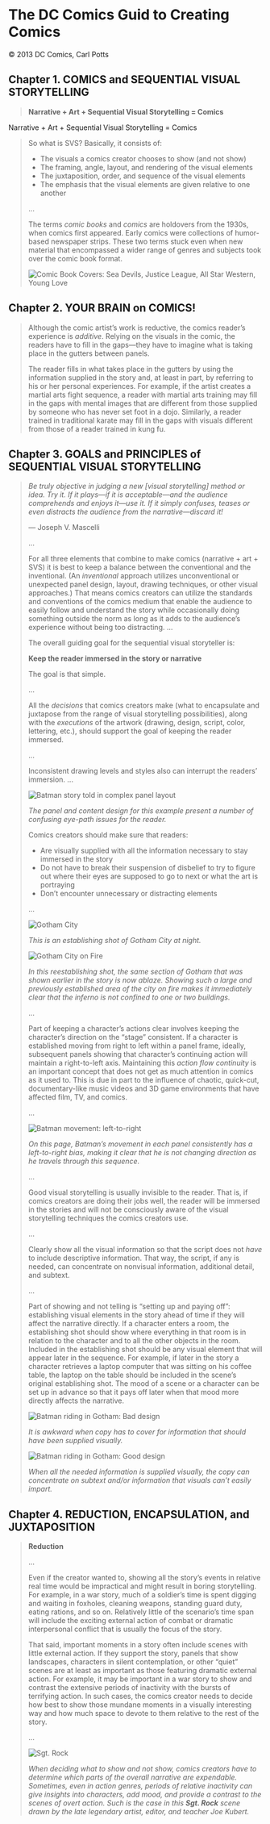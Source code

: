 # The DC Comics Guid to Creating Comics

© 2013 DC Comics,  Carl Potts

## Chapter 1. COMICS and SEQUENTIAL VISUAL STORYTELLING

> **Narrative + Art + Sequential Visual Storytelling = Comics**

Narrative + Art + Sequential Visual Storytelling = Comics

> So what is SVS? Basically, it consists of:
> 
> - The visuals a comics creator chooses to show (and not show)
> - The framing, angle, layout, and rendering of the visual elements
> - The juxtaposition, order, and sequence of the visual elements
> - The emphasis that the visual elements are given relative to one another
> 
> ...
> 
> The terms _comic books_ and _comics_ are holdovers from the 1930s, when comics first appeared. Early comics were collections of humor-based newspaper strips. These two terms stuck even when new material that encompassed a wider range of genres and subjects took over the comic book format.
> 
> ![Comic Book Covers: Sea Devils, Justice League, All Star Western, Young Love](/.attachments/comic.book.covers.jpg)

## Chapter 2. YOUR BRAIN on COMICS!

> Although the comic artist’s work is reductive, the comics reader’s experience is _additive_. Relying on the visuals in the comic, the readers have to fill in the gaps—they have to imagine what is taking place in the gutters between panels.
>
> The reader fills in what takes place in the gutters by using the information supplied in the story and, at least in part, by referring to his or her personal experiences. For example, if the artist creates a martial arts fight sequence, a reader with martial arts training may fill in the gaps with mental images that are different from those supplied by someone who has never set foot in a dojo. Similarly, a reader trained in traditional karate may fill in the gaps with visuals different from those of a reader trained in kung fu.

## Chapter 3. GOALS and PRINCIPLES of SEQUENTIAL VISUAL STORYTELLING

> _Be truly objective in judging a new [visual storytelling] method or idea. Try it. If it plays—if it is acceptable—and the audience comprehends and enjoys it—use it. If it simply confuses, teases or even distracts the audience from the narrative—discard it!_
> 
> — Joseph V. Mascelli
> 
> ...
> 
> For all three elements that combine to make comics (narrative + art + SVS) it is best to keep a balance between the conventional and the inventional. (An _inventional_ approach utilizes unconventional or unexpected panel design, layout, drawing techniques, or other visual approaches.) That means comics creators can utilize the standards and conventions of the comics medium that enable the audience to easily follow and understand the story while occasionally doing something outside the norm as long as it adds to the audience’s experience without being too distracting. ...
> 
> The overall guiding goal for the sequential visual storyteller is:
> 
> **Keep the reader immersed in the story or narrative**
> 
> The goal is that simple.
> 
> ...
> 
> All the _decisions_ that comics creators make (what to encapsulate and juxtapose from the range of visual storytelling possibilities), along with the _executions_ of the artwork (drawing, design, script, color, lettering, etc.), should support the goal of keeping the reader immersed.
> 
> ...
> 
> Inconsistent drawing levels and styles also can interrupt the readers’ immersion. ...
> 
> ![Batman story told in complex panel layout](/.attachments/comic.books.batman.complex.panels.jpg)
> 
> _The panel and content design for this example present a number of confusing eye-path issues for the reader._
> 
> Comics creators should make sure that readers:
> 
> - Are visually supplied with all the information necessary to stay immersed in the story
> - Do not have to break their suspension of disbelief to try to figure out where their eyes are supposed to go to next or what the art is portraying
> - Don’t encounter unnecessary or distracting elements
> 
> ...
> 
> ![Gotham City](/.attachments/comic.books.gotham.jpg)
> 
> _This is an establishing shot of Gotham City at night._
> 
> ![Gotham City on Fire](/.attachments/comic.books.gotham.on.fire.jpg.jpg)
> 
> _In this reestablishing shot, the same section of Gotham that was shown earlier in the story is now ablaze. Showing such a large and previously established area of the city on fire makes it immediately clear that the inferno is not confined to one or two buildings._
> 
> ...
> 
> Part of keeping a character’s actions clear involves keeping the character’s direction on the “stage” consistent. If a character is established moving from right to left within a panel frame, ideally, subsequent panels showing that character’s continuing action will maintain a right-to-left axis. Maintaining this _action flow continuity_ is an important concept that does not get as much attention in comics as it used to. This is due in part to the influence of chaotic, quick-cut, documentary-like music videos and 3D game environments that have affected film, TV, and comics.
> 
> ...
> 
> ![Batman movement: left-to-right](/.attachments/comic.books.batman.ltr.panel.jpg)
> 
> _On this page, Batman’s movement in each panel consistently has a left-to-right bias, making it clear that he is not changing direction as he travels through this sequence._
> 
> ...
> 
> Good visual storytelling is usually invisible to the reader. That is, if comics creators are doing their jobs well, the reader will be immersed in the stories and will not be consciously aware of the visual storytelling techniques the comics creators use.
> 
> ...
> 
> Clearly show all the visual information so that the script does not _have_ to include descriptive information. That way, the script, if any is needed, can concentrate on nonvisual information, additional detail, and subtext.
> 
> ...
> 
> Part of showing and not telling is “setting up and paying off”: establishing visual elements in the story ahead of time if they will affect the narrative directly. If a character enters a room, the establishing shot should show where everything in that room is in relation to the character and to all the other objects in the room. Included in the establishing shot should be any visual element that will appear later in the sequence. For example, if later in the story a character retrieves a laptop computer that was sitting on his coffee table, the laptop on the table should be included in the scene’s original establishing shot. The mood of a scene or a character can be set up in advance so that it pays off later when that mood more directly affects the narrative.
> 
> ![Batman riding in Gotham: Bad design](/.attachments/comic.book.subtext.bad.design.jpg)
> 
> _It is awkward when copy has to cover for information that should have been supplied visually._
> 
> ![Batman riding in Gotham: Good design ](/.attachments/comic.book.subtext.good.design.jpg)
> 
> _When all the needed information is supplied visually, the copy can concentrate on subtext and/or information that visuals can’t easily impart._

## Chapter 4. REDUCTION, ENCAPSULATION, and JUXTAPOSITION

> **Reduction**
> 
> ...
> 
> Even if the creator wanted to, showing all the story’s events in relative real time would be impractical and might result in boring storytelling. For example, in a war story, much of a soldier’s time is spent digging and waiting in foxholes, cleaning weapons, standing guard duty, eating rations, and so on. Relatively little of the scenario’s time span will include the exciting external action of combat or dramatic interpersonal conflict that is usually the focus of the story.
> 
> That said, important moments in a story often include scenes with little external action. If they support the story, panels that show landscapes, characters in silent contemplation, or other “quiet” scenes are at least as important as those featuring dramatic external action. For example, it may be important in a war story to show and contrast the extensive periods of inactivity with the bursts of terrifying action. In such cases, the comics creator needs to decide how best to show those mundane moments in a visually interesting way and how much space to devote to them relative to the rest of the story.
> 
> ...
> 
> ![Sgt. Rock]()
> 
> _When deciding what to show and not show, comics creators have to determine which parts of the overall narrative are expendable. Sometimes, even in action genres, periods of relative inactivity can give insights into characters, add mood, and provide a contrast to the scenes of overt action. Such is the case in this ***Sgt. Rock*** scene drawn by the late legendary artist, editor, and teacher Joe Kubert._